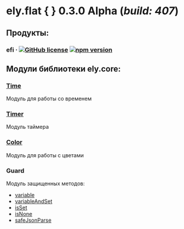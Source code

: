 # ely.flat **{ }** 0.3.0 Alpha (*build: 407*)


## Продукты:
### efi &middot; [![GitHub license](https://img.shields.io/badge/license-Apache_2.0-green.svg)](https://github.com/DiegoLing33/efi/blob/master/LICENSE) [![npm version](https://img.shields.io/npm/v/efi.svg?style=flat)](https://www.npmjs.com/package/efi)


## Модули библиотеки ely.core:

### <a href="classes/Time.html">Time</a>
Модуль для работы со временем

### <a href="classes/Timer.html">Timer</a>
Модуль таймера

### <a href="classes/Color.html">Color</a>
Модуль для работы с цветами

### Guard
Модуль защищенных методов:
- <a href="miscellaneous/functions.html#variable">variable</a>
- <a href="miscellaneous/functions.html#variableAndSet">variableAndSet</a>
- <a href="miscellaneous/functions.html#isSet">isSet</a>
- <a href="miscellaneous/functions.html#isNone">isNone</a>
- <a href="miscellaneous/functions.html#safeJsonParse">safeJsonParse</a>